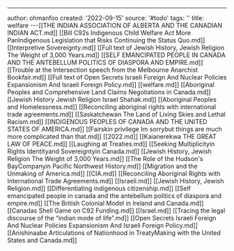 ---
author: ohmanfoo
created: '2022-09-15'
source: '#todo'
tags: ''
title: welfare
---[[THE INDIAN ASSOCIATION OF ALBERTA AND THE CANADIAN INDIAN ACT.md]]
[[Bill C92s Indigenous Child Welfare Act More PanIndigenous Legislation that Risks Continuing the Status Quo.md]]
[[Interpretive Sovereignty.md]]
[[Full text of Jewish History, Jewish Religion The Weight of 3,000 Years.md]]
[[SELF EMANCIPATED PEOPLE IN CANADA AND THE ANTEBELLUM POLITICS OF DIASPORA AND EMPIRE.md]]
[[Trouble at the Intersection speech from the Melbourne Anarchist Bookfair.md]]
[[Full text of Open Secrets Israeli Foreign And Nuclear Policies Expansionism And Israeli Foreign Policy.md]]
[[welfare.md]]
[[Aboriginal Peoples and Comprehensive Land Claims Negotiations in Canada.md]]
[[Jewish History Jewish Religion Israel Shahak.md]]
[[Aboriginal Peoples and Homelessness.md]]
[[Reconciling aboriginal rights with international trade agreements.md]]
[[Saskatchewan The Land of Living Skies and Lethal Racism.md]]
[[INDIGENOUS PEOPLES OF CANADA AND THE UNITED STATES OF AMERICA.md]]
[[Fairskin privilege Im sorrybut things are much more complicated than that.md]]
[[2022.md]]
[[Kaianerekwa THE GREAT LAW OF PEACE.md]]
[[Laughing at Treaties.md]]
[[Seeking Multiplicityin Rights Identityand Sovereigntyin Canada.md]]
[[Jewish History, Jewish Religion The Weight of 3,000 Years.md]]
[[The Role of the Hudson's BayCompanyin Pacific Northwest History.md]]
[[Migration and the Unmaking of America.md]]
[[CIA.md]]
[[Reconciling Aboriginal Rights with International Trade Agreements.md]]
[[Israeli.md]]
[[Jewish History, Jewish Religion.md]]
[[Differentiating indigenous citizenship.md]]
[[Self emancipated people in canada and the antebellum politics of diaspora and empire.md]]
[[The British Colonial Model in Ireland and Canada.md]]
[[Canadas Shell Game on C92 Funding.md]]
[[Israel.md]]
[[Tracing the legal discourse of the “indian mode of life”.md]]
[[Open Secrets Israeli Foreign And Nuclear Policies Expansionism And Israeli Foreign Policy.md]]
[[Anishinaabe Articulations of Nationhood in TreatyMaking with the United States and Canada.md]]
